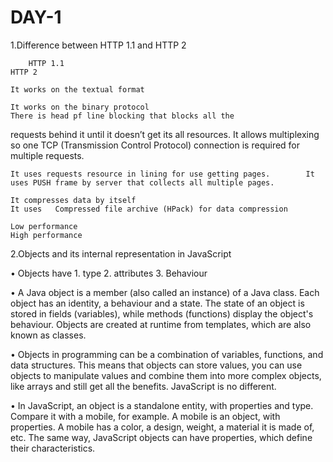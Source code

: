 # DAY-1
1.Difference between HTTP 1.1 and HTTP 2 

	    HTTP 1.1	                                             			    HTTP 2

	It works on the textual format
	                                                               			  It works on the binary protocol
	There is head pf line blocking that blocks all the 
   requests behind it until it doesn’t get its all resources.	     		It allows multiplexing so one TCP (Transmission Control Protocol) connection is required 										for multiple requests.  
   
	It uses requests resource in lining for use getting pages.	   	  It uses PUSH frame by server that collects all multiple pages.
  
	It compresses data by itself	                                 	  It uses   Compressed file archive (HPack) for data compression

	Low performance                                                 	High performance




2.Objects and its internal representation in JavaScript

•	Objects have 1. type 2. attributes 3. Behaviour

•	A Java object is a member (also called an instance) of a Java class. Each object has an identity, a behaviour and a state. The state of an object is stored in fields (variables), while methods (functions) display the object's behaviour. Objects are created at runtime from templates, which are also known as classes.

•	Objects in programming can be a combination of variables, functions, and data structures. This means that objects can store values, you can use objects to manipulate values and combine them into more complex objects, like arrays and still get all the benefits. JavaScript is no different.


•	In JavaScript, an object is a standalone entity, with properties and type. Compare it with a mobile, for example. A mobile is an object, with properties. A mobile has a color, a design, weight, a material it is made of, etc. The same way, JavaScript objects can have properties, which define their characteristics.
